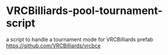 # VRCBilliards-pool-tournament-script
a script to handle a tournament mode for VRCBilliards prefab
https://github.com/VRCBilliards/vrcbce
